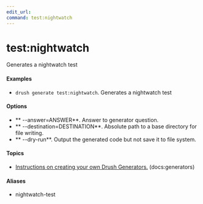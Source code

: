 ```yaml
---
edit_url: 
command: test:nightwatch
---
```

# test:nightwatch

Generates a nightwatch test

#### Examples

- <code>drush generate test:nightwatch</code>. Generates a nightwatch test

#### Options

- ** --answer=ANSWER**. Answer to generator question.
- ** --destination=DESTINATION**. Absolute path to a base directory for file writing.
- ** --dry-run**. Output the generated code but not save it to file system.

#### Topics

- [Instructions on creating your own Drush Generators.](../../vendor/drush/drush/docs/generators.md) (docs:generators)

#### Aliases

- nightwatch-test

